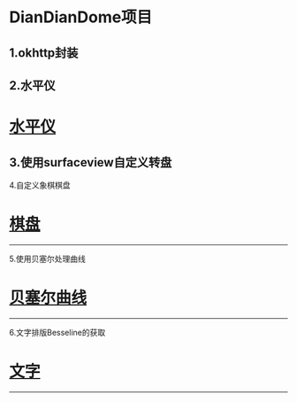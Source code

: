 DianDianDome项目
===========================
1.okhttp封装
-----------
2.水平仪
-------
# [水平仪](https://github.com/suhuMM/DianDianDome/edit/master/image/shuiping.png)

3.使用surfaceview自定义转盘
-------------------------
4.自定义象棋棋盘
# [棋盘](https://github.com/suhuMM/DianDianDome/edit/master/image/chess.png)
---------------
5.使用贝塞尔处理曲线
# [贝塞尔曲线](https://github.com/suhuMM/DianDianDome/edit/master/image/line.png)
------------------
6.文字排版Besseline的获取
# [文字](https://github.com/suhuMM/DianDianDome/edit/master/image/text.png)
-----------------------
